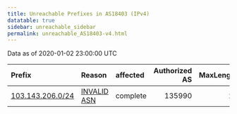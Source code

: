 ```yaml
---
title: Unreachable Prefixes in AS18403 (IPv4)
datatable: true
sidebar: unreachable_sidebar
permalink: unreachable_AS18403-v4.html
---
```


Data as of 2020-01-02 23:00:00 UTC


<div class="datatable-begin"></div>

| Prefix                                                     | Reason                                                                                                  | affected   |   Authorized AS |   MaxLength | Anchor                                       |   unreachable /24s |
|:-----------------------------------------------------------|:--------------------------------------------------------------------------------------------------------|:-----------|----------------:|------------:|:---------------------------------------------|-------------------:|
| [103.143.206.0/24](https://stat.ripe.net/103.143.206.0/24) | [INVALID ASN](https://rpki-validator.ripe.net/announcement-preview?asn=AS18403&prefix=103.143.206.0/24) | complete   |          135990 |          24 | [APNIC](unreachable_APNIC_RPKI_Root-v4.html) |                  1 |

<div class="datatable-end"></div>